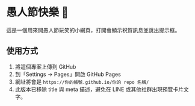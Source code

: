 # 愚人節快樂 🎉

這是一個用來開愚人節玩笑的小網頁，打開會顯示祝賀訊息並跳出提示框。

## 使用方式

1. 將這個專案上傳到 GitHub
2. 到「Settings → Pages」開啟 GitHub Pages
3. 網址將會是 `https://你的帳號.github.io/你的 repo 名稱/`
4. 此版本已移除 title 與 meta 描述，避免在 LINE 或其他社群出現預覽卡片文字。

